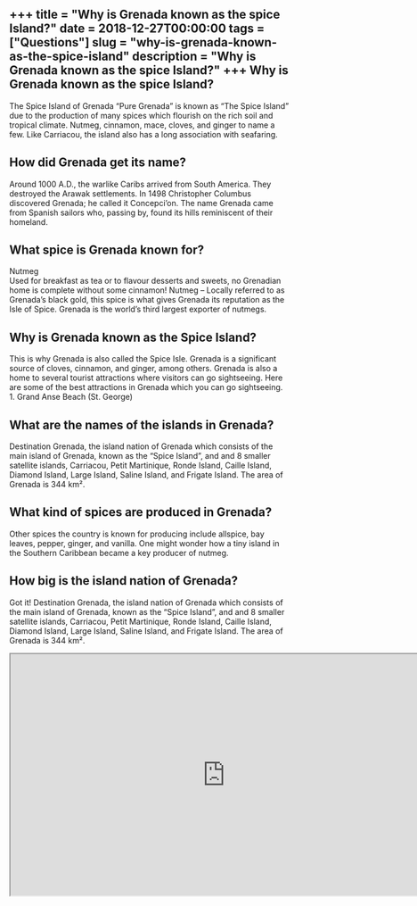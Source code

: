 +++
title = "Why is Grenada known as the spice Island?"
date = 2018-12-27T00:00:00
tags = ["Questions"]
slug = "why-is-grenada-known-as-the-spice-island"
description = "Why is Grenada known as the spice Island?"
+++
Why is Grenada known as the spice Island?
-----------------------------------------

The Spice Island of Grenada “Pure Grenada” is known as “The Spice Island” due to the production of many spices which flourish on the rich soil and tropical climate. Nutmeg, cinnamon, mace, cloves, and ginger to name a few. Like Carriacou, the island also has a long association with seafaring.

How did Grenada get its name?
-----------------------------

Around 1000 A.D., the warlike Caribs arrived from South America. They destroyed the Arawak settlements. In 1498 Christopher Columbus discovered Grenada; he called it Concepci’on. The name Grenada came from Spanish sailors who, passing by, found its hills reminiscent of their homeland.

What spice is Grenada known for?
--------------------------------

Nutmeg  
Used for breakfast as tea or to flavour desserts and sweets, no Grenadian home is complete without some cinnamon! Nutmeg – Locally referred to as Grenada’s black gold, this spice is what gives Grenada its reputation as the Isle of Spice. Grenada is the world’s third largest exporter of nutmegs.

Why is Grenada known as the Spice Island?
-----------------------------------------

This is why Grenada is also called the Spice Isle. Grenada is a significant source of cloves, cinnamon, and ginger, among others. Grenada is also a home to several tourist attractions where visitors can go sightseeing. Here are some of the best attractions in Grenada which you can go sightseeing. 1. Grand Anse Beach (St. George)

What are the names of the islands in Grenada?
---------------------------------------------

Destination Grenada, the island nation of Grenada which consists of the main island of Grenada, known as the “Spice Island”, and and 8 smaller satellite islands, Carriacou, Petit Martinique, Ronde Island, Caille Island, Diamond Island, Large Island, Saline Island, and Frigate Island. The area of Grenada is 344 km².

What kind of spices are produced in Grenada?
--------------------------------------------

Other spices the country is known for producing include allspice, bay leaves, pepper, ginger, and vanilla. One might wonder how a tiny island in the Southern Caribbean became a key producer of nutmeg.

How big is the island nation of Grenada?
----------------------------------------

Got it! Destination Grenada, the island nation of Grenada which consists of the main island of Grenada, known as the “Spice Island”, and and 8 smaller satellite islands, Carriacou, Petit Martinique, Ronde Island, Caille Island, Diamond Island, Large Island, Saline Island, and Frigate Island. The area of Grenada is 344 km².

<iframe allow="accelerometer; autoplay; clipboard-write; encrypted-media; gyroscope; picture-in-picture" allowfullscreen="" class="__youtube_prefs__  epyt-is-override  no-lazyload" data-no-lazy="1" data-origheight="433" data-origwidth="770" data-skipgform_ajax_framebjll="" height="433" id="_ytid_19529" loading="lazy" src="https://www.youtube.com/embed/l-RPyWNR0ek?enablejsapi=1&autoplay=0&cc_load_policy=0&cc_lang_pref=&iv_load_policy=1&loop=0&modestbranding=0&rel=1&fs=1&playsinline=0&autohide=2&theme=dark&color=red&controls=1&" title="YouTube player" width="770"></iframe>